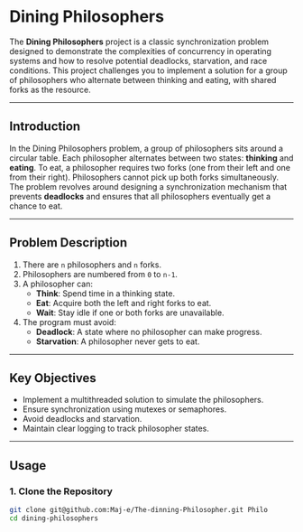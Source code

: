 # Dining Philosophers

The **Dining Philosophers** project is a classic synchronization problem designed to demonstrate the complexities of concurrency in operating systems and how to resolve potential deadlocks, starvation, and race conditions. This project challenges you to implement a solution for a group of philosophers who alternate between thinking and eating, with shared forks as the resource.

---

## Introduction

In the Dining Philosophers problem, a group of philosophers sits around a circular table. Each philosopher alternates between two states: **thinking** and **eating**. To eat, a philosopher requires two forks (one from their left and one from their right). Philosophers cannot pick up both forks simultaneously. The problem revolves around designing a synchronization mechanism that prevents **deadlocks** and ensures that all philosophers eventually get a chance to eat.

---

## Problem Description

1. There are `n` philosophers and `n` forks.
2. Philosophers are numbered from `0` to `n-1`.
3. A philosopher can:
   - **Think**: Spend time in a thinking state.
   - **Eat**: Acquire both the left and right forks to eat.
   - **Wait**: Stay idle if one or both forks are unavailable.
4. The program must avoid:
   - **Deadlock**: A state where no philosopher can make progress.
   - **Starvation**: A philosopher never gets to eat.

---

## Key Objectives

- Implement a multithreaded solution to simulate the philosophers.
- Ensure synchronization using mutexes or semaphores.
- Avoid deadlocks and starvation.
- Maintain clear logging to track philosopher states.

---

## Usage

### 1. Clone the Repository
```bash
git clone git@github.com:Maj-e/The-dinning-Philosopher.git Philo
cd dining-philosophers
